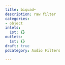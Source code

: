 ```yaml
---
title: biquad~
description: raw filter
categories:
- object
inlets:
  1st: {}
outlets:
  1st: {}
draft: true
pdcategory: Audio Filters

---
```

